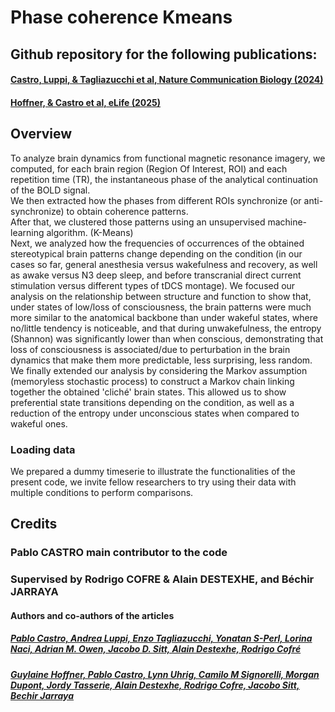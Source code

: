 # Phase coherence Kmeans
## Github repository for the following publications:
#### [Castro, Luppi, & Tagliazucchi et al, Nature Communication Biology (2024)](https://www.nature.com/articles/s42003-024-06858-3)
#### [Hoffner, & Castro et al, eLife (2025)](https://doi.org/10.7554/eLife.101688.2)


## Overview
To analyze brain dynamics from functional magnetic resonance imagery, we computed, for each brain region (Region Of Interest, ROI) and each repetition time (TR), the instantaneous phase of the analytical continuation of the BOLD signal.  
We then extracted how the phases from different ROIs synchronize (or anti-synchronize) to obtain coherence patterns.  
After that, we clustered those patterns using an unsupervised machine-learning algorithm. (K-Means)  
Next, we analyzed how the frequencies of occurrences of the obtained stereotypical brain patterns change depending on the condition (in our cases so far, general anesthesia versus wakefulness and recovery, as well as awake versus N3 deep sleep, and before transcranial direct current stimulation versus different types of tDCS montage). We focused our analysis on the relationship between structure and function to show that, under states of low/loss of consciousness, the brain patterns were much more similar to the anatomical backbone than under wakeful states, where no/little tendency is noticeable, and that during unwakefulness, the entropy (Shannon) was significantly lower than when conscious, demonstrating that loss of consciousness is associated/due to perturbation in the brain dynamics that make them more predictable, less surprising, less random.  
We finally extended our analysis by considering the Markov assumption (memoryless stochastic process) to construct a Markov chain linking together the obtained 'cliché' brain states. This allowed us to show preferential state transitions depending on the condition, as well as a reduction of the entropy under unconscious states when compared to wakeful ones.  

### Loading data
We prepared a dummy timeserie to illustrate the functionalities of the present code, we invite fellow researchers to try using their data with multiple conditions to perform comparisons.


## Credits
### Pablo CASTRO main contributor to the code
### Supervised by Rodrigo COFRE & Alain DESTEXHE, and Béchir JARRAYA
#### Authors and co-authors of the articles
##### [Pablo Castro, Andrea Luppi, Enzo Tagliazucchi, Yonatan S-Perl, Lorina Naci, Adrian M. Owen, Jacobo D. Sitt, Alain Destexhe, Rodrigo Cofré](https://www.nature.com/articles/s42003-024-06858-3)
##### [Guylaine Hoffner, Pablo Castro, Lynn Uhrig, Camilo M Signorelli, Morgan Dupont, Jordy Tasserie, Alain Destexhe, Rodrigo Cofre, Jacobo Sitt, Bechir Jarraya](https://doi.org/10.7554/eLife.101688.2)
